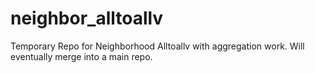 # neighbor_alltoallv
Temporary Repo for Neighborhood Alltoallv with aggregation work.  Will eventually merge into a main repo.
